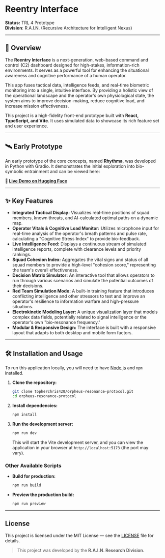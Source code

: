 # Reentry Interface

**Status:** TRL 4 Prototype  
**Division:** R.A.I.N. (Recursive Architecture for Intelligent Nexus)  

---

## 🧠 Overview

The **Reentry Interface** is a next-generation, web-based command and control (C2) dashboard designed for high-stakes, information-rich environments. It serves as a powerful tool for enhancing the situational awareness and cognitive performance of a human operator.

This app fuses tactical data, intelligence feeds, and real-time biometric monitoring into a single, intuitive interface. By providing a holistic view of the operational landscape and the operator's own physiological state, the system aims to improve decision-making, reduce cognitive load, and increase mission effectiveness.

This project is a high-fidelity front-end prototype built with **React, TypeScript, and Vite**. It uses simulated data to showcase its rich feature set and user experience.

---

## 🛰️ Early Prototype

An early prototype of the core concepts, named **Rhythma**, was developed in Python with Gradio. It demonstrates the initial exploration into bio-symbolic entrainment and can be viewed here:

**🔗 [Live Demo on Hugging Face](https://huggingface.co/spaces/ciaochris/Temporal_Exploration)**

---

## ✨ Key Features

*   **Integrated Tactical Display:** Visualizes real-time positions of squad members, known threats, and AI-calculated optimal paths on a dynamic map.
*   **Operator Vitals & Cognitive Load Monitor:** Utilizes microphone input for real-time analysis of the operator's breath patterns and pulse rate, calculating a "Cognitive Stress Index" to provide bio-feedback.
*   **Live Intelligence Feed:** Displays a continuous stream of simulated intelligence reports, complete with clearance levels and priority rankings.
*   **Squad Cohesion Index:** Aggregates the vital signs and status of all squad members to provide a high-level "cohesion score," representing the team's overall effectiveness.
*   **Decision Matrix Simulator:** An interactive tool that allows operators to run through various scenarios and simulate the potential outcomes of their decisions.
*   **Red Team Simulation Mode:** A built-in training feature that introduces conflicting intelligence and other stressors to test and improve an operator's resilience to information warfare and high-pressure situations.
*   **Electrokinetic Modeling Layer:** A unique visualization layer that models complex data fields, potentially related to signal intelligence or the operator's own "bio-resonance frequency."
*   **Modular & Responsive Design:** The interface is built with a responsive layout that adapts to both desktop and mobile form factors.

---

## 🛠️ Installation and Usage

To run this application locally, you will need to have [Node.js](https://nodejs.org/) and `npm` installed.

1.  **Clone the repository:**
    ```bash
    git clone topherchris420/orpheus-resonance-protocol.git
    cd orpheus-resonance-protocol
    ```

2.  **Install dependencies:**
    ```bash
    npm install
    ```

3.  **Run the development server:**
    ```bash
    npm run dev
    ```
    This will start the Vite development server, and you can view the application in your browser at `http://localhost:5173` (the port may vary).

### Other Available Scripts

*   **Build for production:**
    ```bash
    npm run build
    ```
*   **Preview the production build:**
    ```bash
    npm run preview
    ```

---
## License

This project is licensed under the MIT License — see the [LICENSE](LICENSE) file for details.

> This project was developed by the **R.A.I.N. Research Division**.
